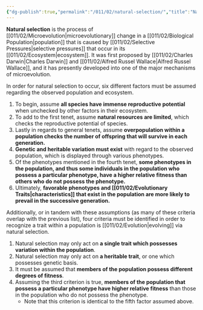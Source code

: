 ```yaml
---
{"dg-publish":true,"permalink":"/011/02/natural-selection/","title":"Natural Selection","tags":["BIOL305","BIOL422"],"noteIcon":"1","created":"2024-10-19T20:27:19.085-07:00","updated":"2024-10-04T11:51:15.041-07:00"}
---
```


**Natural selection** is the process of [[011/02/Microevolution\|microevolutionary]] change in a [[011/02/Biological Population\|population]] that is caused by [[011/02/Selective Pressures\|selective pressures]] that occur in its [[011/02/Ecosystem\|ecosystem]]. It was first proposed by [[011/02/Charles Darwin\|Charles Darwin]] and [[011/02/Alfred Russel Wallace\|Alfred Russel Wallace]], and it has presently developed into one of the major mechanisms of microevolution.

In order for natural selection to occur, six different factors must be assumed regarding the observed population and ecosystem.
1. To begin, assume **all species have immense reproductive potential** when unchecked by other factors in their ecosystem.
2. To add to the first tenet, assume **natural resources are limited**, which checks the reproductive potential of species.
3. Lastly in regards to general tenets, assume **overpopulation within a population checks the number of offspring that will survive in each generation.**
4. **Genetic and heritable variation must exist** with regard to the observed population, which is displayed through various phenotypes.
5. Of the phenotypes mentioned in the fourth tenet, **some phenotypes in the population, and thus some individuals in the population who possess a particular phenotype, have a higher relative fitness than others who do not possess the phenotype.**
6. Ultimately, **favorable phenotypes and [[011/02/Evolutionary Traits\|characteristics]] that exist in the population are more likely to prevail in the successive generation.**

Additionally, or in tandem with these assumptions (as many of these criteria overlap with the previous list), four criteria must be identified in order to recognize a trait within a population is [[011/02/Evolution\|evolving]] via natural selection.
1. Natural selection may only act on **a single trait which possesses variation within the population**.
2. Natural selection may only act on **a heritable trait**, or one which possesses genetic basis.
3. It must be assumed that **members of the population possess different degrees of fitness**.
4. Assuming the third criterion is true, **members of the population that possess a particular phenotype have higher relative fitness** than those in the population who do not possess the phenotype.
	- Note that this criterion is identical to the fifth factor assumed above.